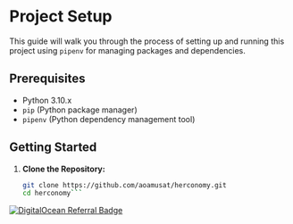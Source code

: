 # Project Setup

This guide will walk you through the process of setting up and running this project using `pipenv` for managing packages and dependencies.

## Prerequisites

- Python 3.10.x
- `pip` (Python package manager)
- `pipenv` (Python dependency management tool)

## Getting Started

1. **Clone the Repository:**

   ```bash
   git clone https://github.com/aoamusat/herconomy.git
   cd herconomy```
[![DigitalOcean Referral Badge](https://web-platforms.sfo2.digitaloceanspaces.com/WWW/Badge%202.svg)](https://www.digitalocean.com/?refcode=9311f3adcb5e&utm_campaign=Referral_Invite&utm_medium=Referral_Program&utm_source=badge)


